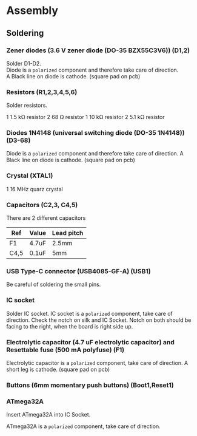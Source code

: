 # Assembly

## Soldering
### Zener diodes (3.6 V zener diode (DO-35 BZX55C3V6)) (D1,2)
Solder D1-D2.   
Diode is a `polarized` component and therefore take care of direction.   
A Black line on diode is cathode. (square pad on pcb)

### Resistors (R1,2,3,4,5,6)
Solder resistors.

1	1.5 kΩ resistor
2	68 Ω resistor
1	10 kΩ resistor
2	5.1 kΩ resistor

### Diodes 1N4148 (universal switching diode (DO-35 1N4148)) (D3-68)
Diode is a `polarized` component and therefore take care of direction.
A Black line on diode is cathode. (square pad on pcb)


### Crystal (XTAL1)
1	16 MHz quarz crystal


### Capacitors (C2,3, C4,5)
There are 2 different capacitors

| Ref  | Value | Lead pitch |
|------|-------|------------|
|  F1  | 4.7uF | 2.5mm      |
| C4,5 | 0.1uF | 5mm        |

### USB Type-C connector (USB4085-GF-A) (USB1)
Be careful of soldering the small pins. 

### IC socket
Solder IC socket.
IC socket is a `polarized` component, take care of direction.
Check the notch on silk and IC Socket. 
Notch on both should be facing to the right, when the board is right side up.

### Electrolytic capacitor (4.7 uF electrolytic capacitor) and Resettable fuse (500 mA polyfuse) (F1)
Electrolytic capacitor is a `polarized` component, take care of direction.
A short leg is cathode. (square pad on pcb)


### Buttons (6mm momentary push buttons) (Boot1,Reset1)


### ATmega32A
Insert ATmega32A into IC Socket.

ATmega32A is a `polarized` component, take care of direction.
